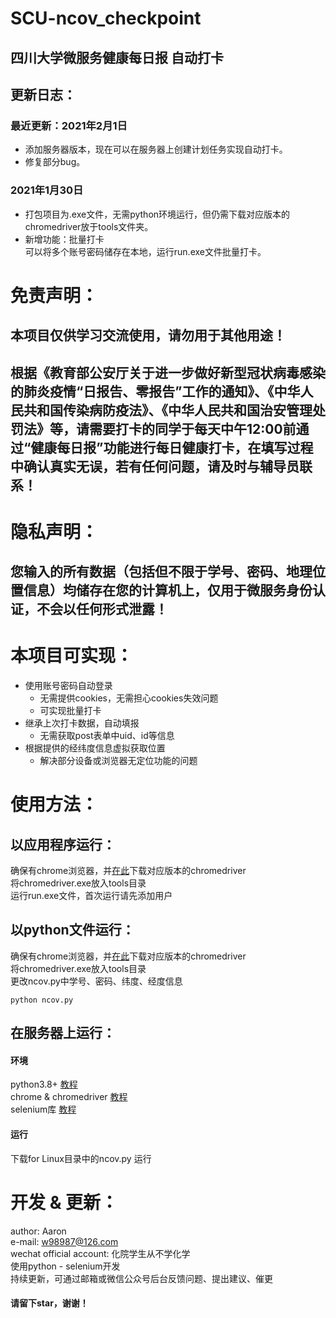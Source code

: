 SCU-ncov_checkpoint
====
四川大学微服务健康每日报 自动打卡
----

## 更新日志：
### 最近更新：2021年2月1日
* 添加服务器版本，现在可以在服务器上创建计划任务实现自动打卡。
* 修复部分bug。

### 2021年1月30日
* 打包项目为.exe文件，无需python环境运行，但仍需下载对应版本的chromedriver放于tools文件夹。
* 新增功能：批量打卡 <br> 可以将多个账号密码储存在本地，运行run.exe文件批量打卡。

# 免责声明：
## 本项目仅供学习交流使用，请勿用于其他用途！
## 根据《教育部公安厅关于进一步做好新型冠状病毒感染的肺炎疫情“日报告、零报告”工作的通知》、《中华人民共和国传染病防疫法》、《中华人民共和国治安管理处罚法》等，请需要打卡的同学于每天中午12:00前通过“健康每日报”功能进行每日健康打卡，在填写过程中确认真实无误，若有任何问题，请及时与辅导员联系！

# 隐私声明：
## 您输入的所有数据（包括但不限于学号、密码、地理位置信息）均储存在您的计算机上，仅用于微服务身份认证，不会以任何形式泄露！

# 本项目可实现：
* 使用账号密码自动登录
  * 无需提供cookies，无需担心cookies失效问题
  * 可实现批量打卡
* 继承上次打卡数据，自动填报
  * 无需获取post表单中uid、id等信息
* 根据提供的经纬度信息虚拟获取位置
  * 解决部分设备或浏览器无定位功能的问题

# 使用方法：
## 以应用程序运行：
确保有chrome浏览器，并[在此](http://npm.taobao.org/mirrors/chromedriver/)下载对应版本的chromedriver <br>
将chromedriver.exe放入tools目录 <br>
运行run.exe文件，首次运行请先添加用户

## 以python文件运行：
确保有chrome浏览器，并[在此](http://npm.taobao.org/mirrors/chromedriver/)下载对应版本的chromedriver <br>
将chromedriver.exe放入tools目录 <br>
更改ncov.py中学号、密码、纬度、经度信息
```
python ncov.py
```

## 在服务器上运行：
#### 环境
python3.8+ [教程](https://www.cnblogs.com/somenothing/p/14355971.html) <br>
chrome & chromedriver [教程](https://www.cnblogs.com/somenothing/p/14356004.html) <br>
selenium库 [教程](https://www.cnblogs.com/somenothing/p/14356017.html) <br>
#### 运行
下载for Linux目录中的ncov.py
运行

# 开发 & 更新：
author: Aaron <br>
e-mail: w98987@126.com <br>
wechat official account: 化院学生从不学化学 <br>
使用python - selenium开发 <br>
持续更新，可通过邮箱或微信公众号后台反馈问题、提出建议、催更 <br>
#### 请留下star，谢谢！
